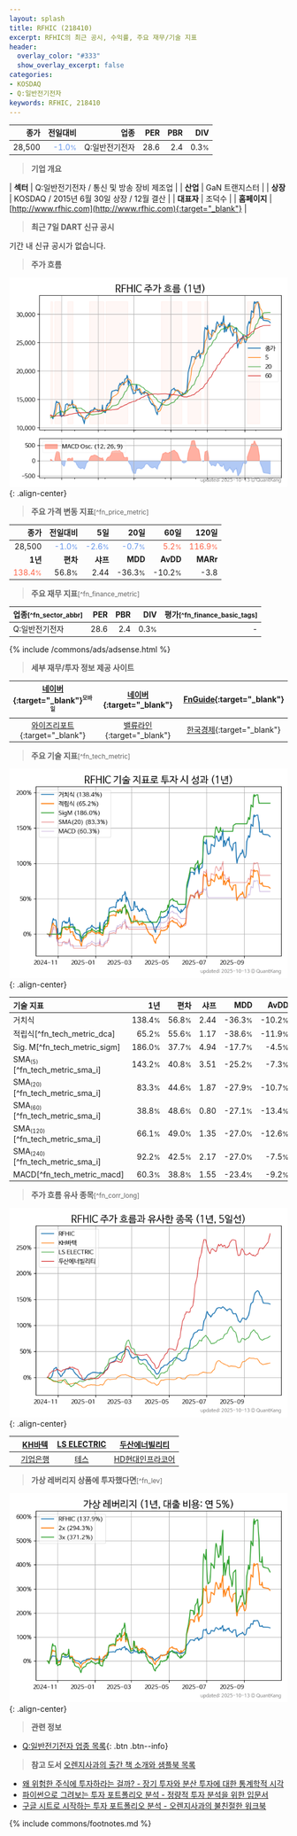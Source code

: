 ```yaml
---
layout: splash
title: RFHIC (218410)
excerpt: RFHIC의 최근 공시, 수익률, 주요 재무/기술 지표
header:
  overlay_color: "#333"
  show_overlay_excerpt: false
categories:
- KOSDAQ
- Q:일반전기전자
keywords: RFHIC, 218410
---
```


| **종가** | **전일대비** | **업종** | **PER** | **PBR** | **DIV** |
| -------: | -----------: | -------: | ------: | ------: | ------: |
| 28,500 | <span style="color: cornflowerblue">-1.0<small>%</small></span> | Q:일반전기전자 | 28.6 | 2.4 | 0.3<small>%</small> |

<!-- more -->


> **기업 개요**<a id="company"></a>

| <span style="white-space:nowrap;">**섹터**</span> | Q:일반전기전자 / 통신 및 방송 장비 제조업 |
| <span style="white-space:nowrap;">**산업**</span> | GaN 트랜지스터 |
| <span style="white-space:nowrap;">**상장**</span> | KOSDAQ / 2015년 6월 30일 상장 / 12월 결산 |
| <span style="white-space:nowrap;">**대표자**</span> | 조덕수 |
| <span style="white-space:nowrap;">**홈페이지**</span> | [http://www.rfhic.com](http://www.rfhic.com){:target="_blank"} |


> **최근 7일 DART 신규 공시**<a id="dart"></a>

기간 내 신규 공시가 없습니다.


> **주가 흐름**<a id="price"></a>

![218410](/stock/images/218410.png){: .align-center}


> **주요 가격 변동 지표**<small>[^fn_price_metric]</small>

| **종가** | **전일대비** | **5일** | **20일** | **60일** | **120일** |
| -------: | -----------: | ------: | -------: | -------: | --------: |
| 28,500 | <span style="color: cornflowerblue">-1.0<small>%</small></span> | <span style="color: cornflowerblue">-2.6<small>%</small></span> | <span style="color: cornflowerblue">-0.7<small>%</small></span> | <span style="color: tomato">5.2<small>%</small></span> | <span style="color: tomato">116.9<small>%</small></span> |
| **1년** | **편차** | **샤프** | **MDD** | **AvDD** | **MARr** |
| <span style="color: tomato">138.4<small>%</small></span> | 56.8<small>%</small> | 2.44 | -36.3<small>%</small> | -10.2<small>%</small> | -3.8 |


> **주요 재무 지표**<small>[^fn_finance_metric]</small>

| **업종**<small>[^fn_sector_abbr]</small> | **PER** | **PBR** | **DIV** | **평가**<small>[^fn_finance_basic_tags]</small> |
| :--------------------------------------- | ------: | ------: | ------: | ----------------------------------------------: |
| Q:일반전기전자 | 28.6 | 2.4 | 0.3<small>%</small> | - |



{% include /commons/ads/adsense.html %}

> **세부 재무/투자 정보 제공 사이트**

| [네이버](https://m.stock.naver.com/domestic/stock/218410/finance/summary){:target="_blank"}<sup><small>모바일</small></sup> | [네이버](https://finance.naver.com/item/coinfo.naver?code=218410){:target="_blank"} | [FnGuide](https://comp.fnguide.com/SVO2/ASP/SVD_Invest.asp?gicode=A218410&MenuYn=Y){:target="_blank"} |
| :---: | :---: | :---: |
| [와이즈리포트](https://comp.wisereport.co.kr/company/c1040001.aspx?cmp_cd=218410){:target="_blank"} | [밸류라인](https://www.valueline.co.kr/finance/summary/218410){:target="_blank"} | [한국경제](https://markets.hankyung.com/stock/218410/financial-summary){:target="_blank"} |


> **주요 기술 지표**<small>[^fn_tech_metric]</small>


![218410](/stock/images/218410_tech.png){: .align-center}

| **기술 지표** | **1년** | **편차** | **샤프** | **MDD** | **AvDD** |
| :------------ | ------: | -----------: | -------: | ------: | -------: |
| 거치식 | 138.4<small>%</small> | 56.8<small>%</small> | 2.44 | -36.3<small>%</small> | -10.2<small>%</small> |
| 적립식[^fn_tech_metric_dca] | 65.2<small>%</small> | 55.6<small>%</small> | 1.17 | -38.6<small>%</small> | -11.9<small>%</small> |
| Sig. M[^fn_tech_metric_sigm] | 186.0<small>%</small> | 37.7<small>%</small> | 4.94 | -17.7<small>%</small> | -4.5<small>%</small> |
| SMA<small><sub>(5)</sub></small>[^fn_tech_metric_sma_i] | 143.2<small>%</small> | 40.8<small>%</small> | 3.51 | -25.2<small>%</small> | -7.3<small>%</small> |
| SMA<small><sub>(20)</sub></small>[^fn_tech_metric_sma_i] | 83.3<small>%</small> | 44.6<small>%</small> | 1.87 | -27.9<small>%</small> | -10.7<small>%</small> |
| SMA<small><sub>(60)</sub></small>[^fn_tech_metric_sma_i] | 38.8<small>%</small> | 48.6<small>%</small> | 0.80 | -27.1<small>%</small> | -13.4<small>%</small> |
| SMA<small><sub>(120)</sub></small>[^fn_tech_metric_sma_i] | 66.1<small>%</small> | 49.0<small>%</small> | 1.35 | -27.0<small>%</small> | -12.6<small>%</small> |
| SMA<small><sub>(240)</sub></small>[^fn_tech_metric_sma_i] | 92.2<small>%</small> | 42.5<small>%</small> | 2.17 | -27.0<small>%</small> | -7.5<small>%</small> |
| MACD[^fn_tech_metric_macd] | 60.3<small>%</small> | 38.8<small>%</small> | 1.55 | -23.4<small>%</small> | -9.2<small>%</small> |


> **주가 흐름 유사 종목**<a id="corr"></a><small>[^fn_corr_long]</small>

![218410](/stock/images/218410_corr.png){: .align-center}

|       | [KH바텍](/060720/) | [LS ELECTRIC](/010120/) | [두산에너빌리티](/034020/) |
| :---: | :------------------------------------: | :------------------------------------: | :------------------------------------: |
|       | [기업은행](/024110/) | [테스](/095610/) | [HD현대인프라코어](/042670/) |


> **가상 레버리지 상품에 투자했다면**<a id="2x"></a><small>[^fn_lev]</small>

![218410](/stock/images/218410_2x.png){: .align-center}


> **관련 정보**

- [Q:일반전기전자 업종 목록](/stats/sector/kosdaq_업종_일반전기전자_종목/){: .btn .btn--info}

> **참고 도서** [오렌지사과의 출간 책 소개와 샘플북 목록](https://kongdori.tistory.com/691)

- [왜 위험한 주식에 투자하라는 걸까? - 장기 투자와 분산 투자에 대한 통계학적 시각](https://kongdori.tistory.com/421)
- [파이썬으로 그려보는 투자 포트폴리오 분석  - 정량적 투자 분석을 위한 입문서](https://kongdori.tistory.com/643)
- [구글 시트로 시작하는 투자 포트폴리오 분석 - 오렌지사과의 불친절한 워크북](https://kongdori.tistory.com/449)


{% include commons/footnotes.md %}